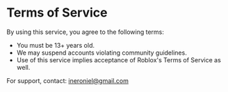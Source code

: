 # Terms of Service

By using this service, you agree to the following terms:

- You must be 13+ years old.
- We may suspend accounts violating community guidelines.
- Use of this service implies acceptance of Roblox's Terms of Service as well.

For support, contact: ineroniel@gmail.com
